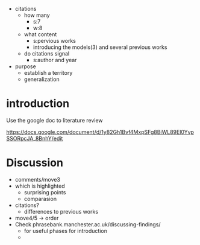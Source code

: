 - citations
  - how many
    - s:7
    - w:8
  - what content
    - s:pervious works
    - introducing the models(3) and several previous works
  - do citations signal
    - s:author and year
- purpose
  - establish a territory
  - generalization

# introduction

Use the google doc to literature review

https://docs.google.com/document/d/1y82Gh1Bvf4MxpSFg8BiWL89El0YvpSSORpcJA_8BnhY/edit



# Discussion

- comments/move3
- which is highlighted
  - surprising points
  - comparasion
- citations?
  - differences to previous works
- move4/5 -> order
- Check phrasebank.manchester.ac.uk/discussing-findings/
  - for useful phases for introduction
  - 

